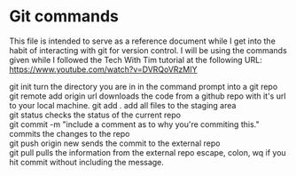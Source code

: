 # Git commands

This file is intended to serve as a reference document while I get into the habit of interacting with git for version control. I will be using the commands given while I followed the Tech With Tim tutorial at the following URL: https://www.youtube.com/watch?v=DVRQoVRzMIY

git init
    turn the directory you are in in the command prompt into a git repo
git remote add origin url
    downloads the code from a github repo with it's url to your local machine.
git add .
    add all files to the staging area  
git status
    checks the status of the current repo  
git commit -m "include a comment as to why you're commiting this."
    commits the changes to the repo  
git push origin new
    sends the commit to the external repo  
git pull
    pulls the information from the external repo
escape, colon, wq
    if you hit commit without including the message.

